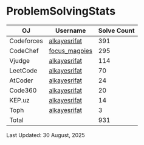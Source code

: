 # ProblemSolvingStats


| OJ | Username | Solve Count |
| -- | -------- | ----------- |
| Codeforces | [alkayesrifat](https://codeforces.com/profile/alkayesrifat) | 391 |
| CodeChef | [focus_magpies](https://www.codechef.com/users/focus_magpies) | 295 |
| Vjudge | [alkayesrifat](https://vjudge.net/user/alkayesrifat) | 114 |
| LeetCode | [alkayesrifat](https://leetcode.com/u/alkayesrifat/) | 70 |
| AtCoder | [alkayesrifat](https://atcoder.jp/users/alkayesrifat) | 24 |
| Code360 | [alkayesrifat](https://www.naukri.com/code360/profile/alkayesrifat) | 20 |
| KEP.uz | [alkayesrifat](https://kep.uz/users/user/alkayesrifat) | 14 |
| Toph | [alkayesrifat](https://toph.co/u/alkayesrifat) | 3 |
| Total | | 931 |

Last Updated: 30 August, 2025
